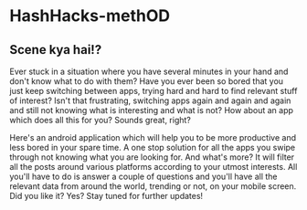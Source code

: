 # HashHacks-methOD

## Scene kya hai!?

Ever stuck in a situation where you have several minutes in your hand and don't know what to do with them? Have you ever been so bored that you just keep switching between apps, trying hard and hard to find relevant stuff of interest? Isn't that frustrating, switching apps again and again and again and still not knowing what is interesting and what is not? How about an app which does all this for you? Sounds great, right?

Here's an android application which will help you to be more productive and less bored in your spare time. A one stop solution for all the apps you swipe through not knowing what you are looking for. And what's more? It will filter all the posts around various platforms according to your utmost interests. All you'll have to do is answer a couple of questions and you'll have all the relevant data from around the world, trending or not, on your mobile screen. Did you like it? Yes? Stay tuned for further updates!
